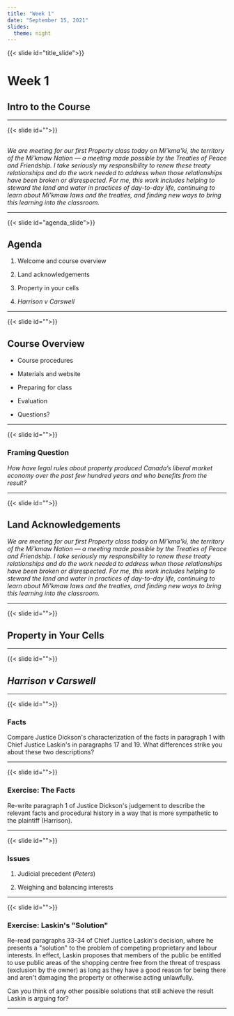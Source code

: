 ```yaml
---
title: "Week 1"
date: "September 15, 2021"
slides:
  theme: night
---
```




{{< slide id="title_slide">}}

# Week 1

## Intro to the Course


---





{{< slide id="">}}

##

*We are meeting for our first Property class today on Mi'kma'ki, the territory of the Mi'kmaw Nation — a meeting made possible by the Treaties of Peace and Friendship. I take seriously my responsibility to renew these treaty relationships and do the work needed to address when those relationships have been broken or disrespected. For me, this work includes helping to steward the land and water in practices of day-to-day life, continuing to learn about Mi'kmaw laws and the treaties, and finding new ways to bring this learning into the classroom.*

---





{{< slide id="agenda_slide">}}

## Agenda

1. Welcome and course overview

2. Land acknowledgements

3. Property in your cells

4. *Harrison v Carswell*



---





{{< slide id="">}}

## Course Overview

- Course procedures

- Materials and website

- Preparing for class

- Evaluation

- Questions?



---





{{< slide id="">}}

### Framing Question

*How have legal rules about property produced Canada’s liberal market economy over the past few hundred years and who benefits from the result?*



---





{{< slide id="">}}

## Land Acknowledgements

*We are meeting for our first Property class today on Mi'kma'ki, the territory of the Mi'kmaw Nation — a meeting made possible by the Treaties of Peace and Friendship. I take seriously my responsibility to renew these treaty relationships and do the work needed to address when those relationships have been broken or disrespected. For me, this work includes helping to steward the land and water in practices of day-to-day life, continuing to learn about Mi'kmaw laws and the treaties, and finding new ways to bring this learning into the classroom.*





---





{{< slide id="">}}

## Property in Your Cells





---





{{< slide id="">}}

## *Harrison v Carswell*





---





{{< slide id="">}}

### Facts

Compare Justice Dickson's characterization of the facts in paragraph 1 with Chief Justice Laskin's in paragraphs 17 and 19. What differences strike you about these two descriptions?





---





{{< slide id="">}}

### Exercise: The Facts

Re-write paragraph 1 of Justice Dickson's judgement to describe the relevant facts and procedural history in a way that is more sympathetic to the plaintiff (Harrison).



---





{{< slide id="">}}

### Issues

1. Judicial precedent (*Peters*)

2. Weighing and balancing interests





---





{{< slide id="">}}

### Exercise: Laskin's "Solution" 

Re-read paragraphs 33-34 of Chief Justice Laskin's decision, where he presents a "solution" to the problem of competing proprietary and labour interests. In effect, Laskin proposes that members of the public be entitled to use public areas of the shopping centre free from the threat of trespass (exclusion by the owner) as long as they have a good reason for being there and aren't damaging the property or otherwise acting unlawfully. 

Can you think of any other possible solutions that still achieve the result Laskin is arguing for? 




---

